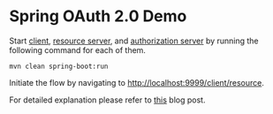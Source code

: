 # Spring OAuth 2.0 Demo

Start [client](client), [resource server](resource), and [authorization server](server) by running the following command for each of them.

    mvn clean spring-boot:run

Initiate the flow by navigating to [http://localhost:9999/client/resource](http://localhost:9999/client/resource).

For detailed explanation please refer to [this](http://blog.ndpar.com/2016/12/24/spring-oauth2/) blog post.
